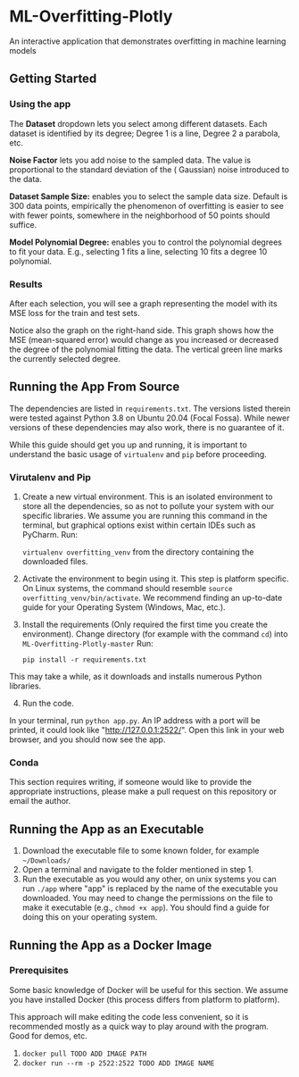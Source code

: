 # ML-Overfitting-Plotly

An interactive application that demonstrates overfitting in machine learning models

## Getting Started

### Using the app

The **Dataset** dropdown lets you select among different datasets. Each dataset is identified by its degree; Degree 1 is
a line, Degree 2 a parabola, etc.

**Noise Factor** lets you add noise to the sampled data. The value is proportional to the standard deviation of the (
Gaussian) noise introduced to the data.

**Dataset Sample Size:** enables you to select the sample data size. Default is 300 data points, empirically the
phenomenon of overfitting is easier to see with fewer points, somewhere in the neighborhood of 50 points should suffice.

**Model Polynomial Degree:** enables you to control the polynomial degrees to fit your data. E.g., selecting 1 fits a
line, selecting 10 fits a degree 10 polynomial.

### Results

After each selection, you will see a graph representing the model with its MSE loss for the train and test sets.

Notice also the graph on the right-hand side. This graph shows how the MSE (mean-squared error) would change as you
increased or decreased the degree of the polynomial fitting the data. The vertical green line marks the currently
selected degree.

[comment]: <> (TODO: Add an option for virtualenv and pip, maybe distribute as an executable?)

## Running the App From Source

The dependencies are listed in `requirements.txt`. The versions listed therein were tested against Python 3.8 on Ubuntu
20.04 (Focal Fossa). While newer versions of these dependencies may also work, there is no guarantee of it.

While this guide should get you up and running, it is important to understand the basic usage of
`virtualenv` and `pip` before proceeding.

### Virutalenv and Pip

1. Create a new virtual environment. This is an isolated environment to store all the dependencies, so as not to pollute
   your system with our specific libraries. We assume you are running this command in the terminal, but graphical
   options exist within certain IDEs such as PyCharm. Run:

   `virtualenv overfitting_venv` from the directory containing the downloaded files.

2. Activate the environment to begin using it. This step is platform specific. On Linux systems, the command should
   resemble
   `source overfitting_venv/bin/activate`. We recommend finding an up-to-date guide for your Operating System (Windows, 
   Mac, etc.).

3. Install the requirements (Only required the first time you create the environment). Change directory (for example
   with the command `cd`) into `ML-Overfitting-Plotly-master` Run:
   
   `pip install -r requirements.txt`

This may take a while, as it downloads and installs numerous Python libraries.

4. Run the code.

In your terminal, run `python app.py`. An IP address with a port will be printed, it could look like
"http://127.0.0.1:2522/". Open this link in your web browser, and you should now see the app.

### Conda

This section requires writing, if someone would like to provide the appropriate instructions, please make a pull request
on this repository or email the author.

## Running the App as an Executable

1. Download the executable file to some known folder, for example `~/Downloads/`
2. Open a terminal and navigate to the folder mentioned in step 1.
3. Run the executable as you would any other, on unix systems you can run `./app` where "app"
   is replaced by the name of the executable you downloaded.
   You may need to change the permissions on the file to make it executable (e.g., `chmod +x app`).
   You should find a guide for doing this on your operating system.

## Running the App as a Docker Image
### Prerequisites
Some basic knowledge of Docker will be useful for this section.
We assume you have installed Docker (this process differs from platform to platform).

This approach will make editing the code less convenient, so it is recommended mostly as a quick way to play around
with the program. Good for demos, etc.

1. `docker pull TODO ADD IMAGE PATH`
2. `docker run --rm -p 2522:2522 TODO ADD IMAGE NAME`
